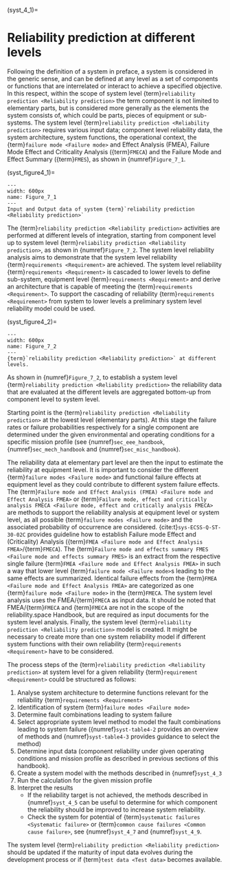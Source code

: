 (syst_4_1)=
# Reliability prediction at different levels

Following the definition of a system in preface, a system is considered in the generic sense, and can be defined at any level as a set of components or functions that are interrelated or interact to achieve a specified objective. In this respect, within the scope of system level {term}`reliability prediction <Reliability prediction>` the term component is not limited to elementary parts, but is considered more generally as the elements the system consists of, which could be parts, pieces of equipment or sub-systems. The system level {term}`reliability prediction <Reliability prediction>` requires various input data; component level reliability data, the system architecture, system functions, the operational context, the {term}`failure mode <Failure mode>` and Effect Analysis (FMEA), Failure Mode Effect and Criticality Analysis ({term}`FMECA`) and the Failure Mode and Effect Summary ({term}`FMES`), as shown in {numref}`Figure_7_1`. 

(syst_figure4_1)=
```{figure} ../../picture/figure4_1.png
---
width: 600px
name: Figure_7_1
---
Input and Output data of system {term}`reliability prediction <Reliability prediction>`
```

The {term}`reliability prediction <Reliability prediction>` activities are performed at different levels of integration, starting from component level up to system level {term}`reliability prediction <Reliability prediction>`, as shown in {numref}`Figure_7_2`. The system level reliability analysis aims to demonstrate that the system level reliability {term}`requirements <Requirement>` are achieved. The system level reliability {term}`requirements <Requirement>` is cascaded to lower levels to define sub-system, equipment level {term}`requirements <Requirement>` and derive an architecture that is capable of meeting the {term}`requirements <Requirement>`. To support the cascading of reliability {term}`requirements <Requirement>` from system to lower levels a preliminary system level reliability model could be used. 

(syst_figure4_2)=
```{figure} ../../picture/figure4_2.png
---
width: 600px
name: Figure_7_2
---
{term}`reliability prediction <Reliability prediction>` at different levels.
```

As shown in {numref}`Figure_7_2`, to establish a system level {term}`reliability prediction <Reliability prediction>` the reliability data that are evaluated at the different levels are aggregated bottom-up from component level to system level. 

Starting point is the {term}`reliability prediction <Reliability prediction>` at the lowest level (elementary parts). At this stage the failure rates or failure probabilities respectively for a single component are determined under the given environmental and operating conditions for a specific mission profile (see {numref}`sec_eee_handbook`, {numref}`sec_mech_handbook` and {numref}`sec_misc_handbook`). 

The reliability data at elementary part level are then the input to estimate the reliability at equipment level. It is important to consider the different {term}`failure modes <Failure mode>` and functional failure effects at equipment level as they could contribute to different system failure effects. The {term}`Failure mode and Effect Analysis (FMEA) <Failure mode and Effect Analysis FMEA>` or {term}`Failure mode, effect and critically analysis FMECA <Failure mode, effect and critically analysis FMECA>` are methods to support the reliability analysis at equipment level or system level, as all possible {term}`failure modes <Failure mode>` and the associated probability of occurrence are considered. {cite:t}`sys-ECSS-Q-ST-30-02C` provides guideline how to establish Failure mode Effect and (Criticality) Analysis ({term}`FMEA <Failure mode and Effect Analysis FMEA>`/{term}`FMECA`). The {term}`Failure mode and effects summary FMES <Failure mode and effects summary FMES>` is an extract from the respective single failure {term}`FMEA <Failure mode and Effect Analysis FMEA>` in such a way that lower level {term}`failure mode <Failure mode>`s leading to the same effects are summarized. Identical failure effects from the {term}`FMEA <Failure mode and Effect Analysis FMEA>` are categorized as one {term}`failure mode <Failure mode>` in the {term}`FMECA`. The system level analysis uses the FMEA/{term}`FMECA` as input data. It should be noted that FMEA/{term}`FMECA` and {term}`FMECA` are not in the scope of the reliability.space Handbook, but are required as input documents for the system level analysis. Finally, the system level {term}`reliability prediction <Reliability prediction>` model is created. It might be necessary to create more than one system reliability model if different system functions with their own reliability {term}`requirements <Requirement>` have to be considered. 

The process steps of the {term}`reliability prediction <Reliability prediction>` at system level for a given reliability {term}`requirement <Requirement>` could be structured as follows: 

1. Analyse system architecture to determine functions relevant for the reliability {term}`requirements <Requirement>`
2. Identification of system {term}`failure modes <Failure mode>`
3. Determine fault combinations leading to system failure
4. Select appropriate system level method to model the fault combinations leading to system failure ({numref}`syst-table4-2` provides an overview of methods and {numref}`syst-table4-3` provides guidance to select the method)
5. Determine input data (component reliability under given operating conditions and mission profile as described in previous sections of this handbook). 
6. Create a system model with the methods described in {numref}`syst_4_3`
7. Run the calculation for the given mission profile
8. Interpret the results
   - If the reliability target is not achieved, the methods described in {numref}`syst_4_5` can be useful to determine for which component the reliability should be improved to increase system reliability.
   - Check the system for potential of {term}`systematic failures <Systematic failure>` or {term}`common cause failures <Common cause failure>`, see {numref}`syst_4_7` and {numref}`syst_4_9`.

The system level {term}`reliability prediction <Reliability prediction>` should be updated if the maturity of input data evolves during the development process or if {term}`test data <Test data>` becomes available. 